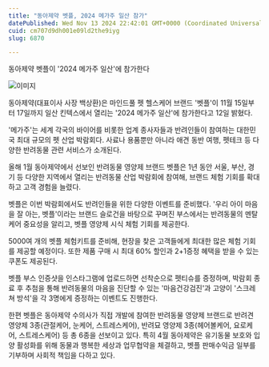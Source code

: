 ```yaml
---
title: "동아제약 벳플, 2024 메가주 일산 참가"
datePublished: Wed Nov 13 2024 22:42:01 GMT+0000 (Coordinated Universal Time)
cuid: cm707d9dh001e09ld2the9iyg
slug: 6870

---
```



동아제약 벳플이 '2024 메가주 일산'에 참가한다

![이미지](https://cdn.hashnode.com/res/hashnode/image/upload/v1739261460015/a9cfd004-a11f-4337-979f-3e2f6f75033d.jpeg)

동아제약(대표이사 사장 백상환)은 마인드풀 펫 헬스케어 브랜드 '벳플'이 11월 15일부터 17일까지 일산 킨텍스에서 열리는 '2024 메가주 일산'에 참가한다고 12일 밝혔다.

'메가주'는 세계 각국의 바이어를 비롯한 업계 종사자들과 반려인들이 참여하는 대한민국 최대 규모의 펫 산업 박람회다. 사료나 용품뿐만 아니라 애견 동반 여행, 펫테크 등 다양한 반려동물 관련 서비스가 소개된다.

올해 1월 동아제약에서 선보인 반려동물 영양제 브랜드 벳플은 1년 동안 서울, 부산, 경기 등 다양한 지역에서 열리는 반려동물 산업 박람회에 참여해, 브랜드 체험 기회를 확대하고 고객 경험을 늘렸다.

벳플은 이번 박람회에서도 반려인들을 위한 다양한 이벤트를 준비했다. '우리 아이 마음을 잘 아는, 벳플'이라는 브랜드 슬로건을 바탕으로 꾸며진 부스에서는 반려동물의 멘탈케어 중요성을 알리고, 벳플 영양제 시식 체험 기회를 제공한다.

5000여 개의 벳플 체험키트를 준비해, 현장을 찾은 고객들에게 최대한 많은 체험 기회를 제공할 예정이다. 또한 제품 구매 시 최대 60% 할인과 2+1증정 혜택을 받을 수 있는 쿠폰도 제공된다.

벳플 부스 인증샷을 인스타그램에 업로드하면 선착순으로 펫티슈를 증정하며, 박람회 종료 후 추첨을 통해 반려동물의 마음을 진단할 수 있는 '마음건강검진'과 고양이 '스크레쳐 방석'을 각 3명에게 증정하는 이벤트도 진행한다.

한편 벳플은 동아제약 수의사가 직접 개발에 참여한 반려동물 영양제 브랜드로 반려견 영양제 3종(관절케어, 눈케어, 스트레스케어), 반려묘 영양제 3종(헤어볼케어, 요로케어, 스트레스케어) 등 총 6종을 선보이고 있다. 특히 4월 동아제약은 유기동물 보호와 입양 활성화를 위해 동물과 행복한 세상과 업무협약을 체결하고, 벳플 판매수익금 일부를 기부하며 사회적 책임을 다하고 있다.